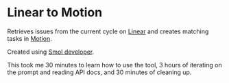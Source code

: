 # Linear to Motion

Retrieves issues from the current cycle on [Linear](https://linear.app) and
creates matching tasks in [Motion](https://usemotion.com).

Created using [Smol developer](https://github.com/smol-ai/developer).

This took me 30 minutes to learn how to use the tool, 3 hours of iterating on the prompt and
reading API docs, and 30 minutes of cleaning up.
